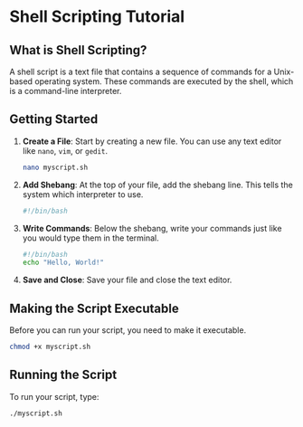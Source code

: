 # Shell Scripting Tutorial

## What is Shell Scripting?

A shell script is a text file that contains a sequence of commands for a Unix-based operating system. These commands are executed by the shell, which is a command-line interpreter.

## Getting Started

1. **Create a File**: Start by creating a new file. You can use any text editor like `nano`, `vim`, or `gedit`.

    ```sh
    nano myscript.sh
    ```

2. **Add Shebang**: At the top of your file, add the shebang line. This tells the system which interpreter to use.

    ```sh
    #!/bin/bash
    ```

3. **Write Commands**: Below the shebang, write your commands just like you would type them in the terminal.

    ```sh
    #!/bin/bash
    echo "Hello, World!"
    ```

4. **Save and Close**: Save your file and close the text editor.

## Making the Script Executable

Before you can run your script, you need to make it executable.

```sh
chmod +x myscript.sh
```

## Running the Script
To run your script, type:

```sh
./myscript.sh
```